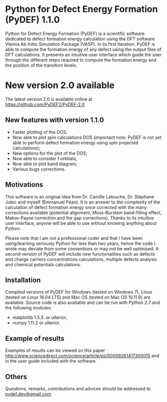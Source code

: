 # Python for Defect Energy Formation (PyDEF) 1.1.0

Python for Defect Energy Formation (PyDEF) is a scientific software dedicated to defect formation energy calculation using the DFT software Vienna Ab Initio Simulation Package (VASP).
In its first iteration, PyDEF is able to compute the formation energy of any defect using the output files of DFT calculations. It presents an intuitive user interface which guide the user through the different steps required to compute the formation energy and the position of the transition levels.

# New version 2.0 available

The latest version 2.0 is available online at https://github.com/PyDEF2/PyDEF-2.0

## New features with version 1.1.0
- Faster plotting of the DOS;
- Now able to plot spin calculations DOS (important note: PyDEF is not yet able to perform defect formation energy using spin projected calculations);
- New options for the plot of the DOS;
- Now able to consider f orbitals;
- Now able to plot band diagram;
- Various bugs corrections.

## Motivations
This software is an original idea from Dr. Camille Latouche, Dr. Stéphane Jobic and myself (Emmanuel Péan). It is an answer to the complexity of the calculation of defect formation energy once corrected with the many corrections available (potential alignment, Moss-Burstein band-filling effect, Makov-Payne correction and the gap corrections). Thanks to its intuitive user interface, anyone will be able to use without knowing anything about Python.

Please note that I am not a professional coder and that I have been using/learning seriously Python for less than two years, hence the code I wrote may deviate from some conventions or may not be well optimised. A second version of PyDEF will include new functionalities such as defects and charge carriers concentrations calculations, multiple defects analysis and chemical potentials calculations.

## Installation

Compiled versions of PyDEF for Windows (tested on Windows 7), Linux (tested on Linux 16.04 LTS) and Mac OS (tested on Mac OS 10.11.6) are available.
Source code is also available and can be run with Python 2.7 and the following modules: 
- matplotlib 1.5.3. or ulterior;
- numpy 1.11.2 or ulterior.

## Example of results

Examples of results can be viewed on this paper http://www.sciencedirect.com/science/article/pii/S0009261417300015 and in the user guide included with the software.

## Others

Questions, remarks, contributions and advices should be addressed to pydef.dev@gmail.com
